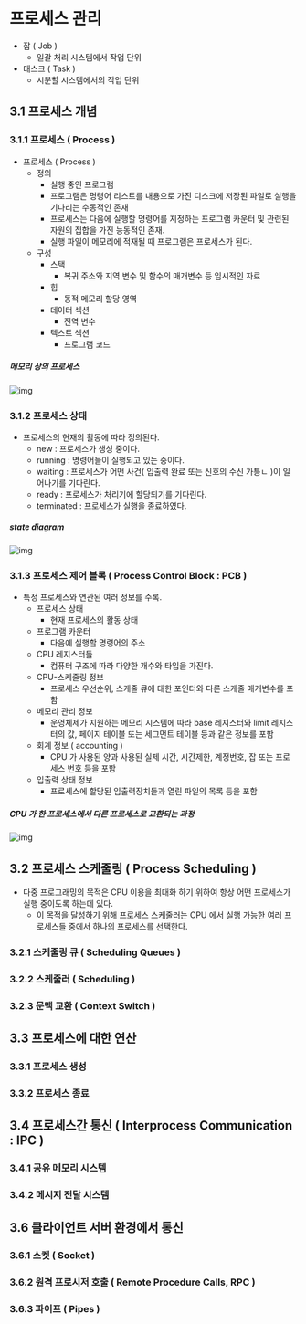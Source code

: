 # 프로세스 관리
* 잡 ( Job )
	- 일괄 처리 시스템에서 작업 단위
* 태스크 ( Task )
	- 시분할 시스템에서의 작업 단위


## 3.1 프로세스 개념

### 3.1.1 프로세스 ( Process )
* 프로세스 ( Process )
	- 정의
		- 실행 중인 프로그램
		- 프로그램은 명령어 리스트를 내용으로 가진 디스크에 저장된 파일로 실행을 기다리는 수동적인 존재
		- 프로세스는 다음에 실행할 명령어를 지정하는 프로그램 카운터 및 관련된 자원의 집합을 가진 능동적인 존재.
		- 실행 파일이 메모리에 적재될 때 프로그램은 프로세스가 된다.
	- 구성
		- 스택
			- 복귀 주소와 지역 변수 및 함수의 매개변수 등 임시적인 자료
		- 힙
			- 동적 메모리 할당 영역
		- 데이터 섹션
			- 전역 변수
		- 텍스트 섹션
			- 프로그램 코드
##### 메모리 상의 프로세스
![img]()


### 3.1.2 프로세스 상태
* 프로세스의 현재의 활동에 따라 정의된다.
	- new : 프로세스가 생성 중이다.
	- running : 명령어들이 실행되고 있는 중이다.
	- waiting : 프로세스가 어떤 사건( 입출력 완료 또는 신호의 수신 가틍ㄴ )이 일어나기를 기다린다.
	- ready : 프로세스가 처리기에 할당되기를 기다린다.
	- terminated : 프로세스가 실행을 종료하였다.

##### state diagram
![img]()


### 3.1.3 프로세스 제어 블록 ( Process Control Block : PCB )
* 특정 프로세스와 연관된 여러 정보를 수록.
	- 프로세스 상태
		- 현재 프로세스의 활동 상태 
	- 프로그램 카운터
		- 다음에 실행할 명령어의 주소
	- CPU 레지스터들
		- 컴퓨터 구조에 따라 다양한 개수와 타입을 가진다.
	- CPU-스케줄링 정보
		- 프로세스 우선순위, 스케줄 큐에 대한 포인터와 다른 스케줄 매개변수를 포함
	- 메모리 관리 정보
		- 운영체제가 지원하는 메모리 시스템에 따라 base 레지스터와 limit 레지스터의 값, 
	페이지 테이블 또는 세그먼트 테이블 등과 같은 정보를 포함
	- 회계 정보 ( accounting )
		- CPU 가 사용된 양과 사용된 실제 시간, 시간제한, 계정번호, 잡 또는 프로세스 번호 등을 포함
	- 입출력 상태 정보
		- 프로세스에 할당된 입출력장치들과 열린 파일의 목록 등을 포함

##### CPU 가 한 프로세스에서 다른 프로세스로 교환되는 과정
![img]()


## 3.2 프로세스 스케줄링 ( Process Scheduling )
* 다중 프로그래밍의 목적은 CPU 이용을 최대화 하기 위하여 항상 
어떤 프로세스가 실행 중이도록 하는데 있다.
	- 이 목적을 달성하기 위해 프로세스 스케줄러는 CPU 에서
	실행 가능한 여러 프로세스들 중에서 하나의 프로세스를 선택한다.

### 3.2.1 스케줄링 큐 ( Scheduling Queues )

### 3.2.2 스케줄러 ( Scheduling )

### 3.2.3 문맥 교환 ( Context Switch )



## 3.3 프로세스에 대한 연산

### 3.3.1 프로세스 생성
### 3.3.2 프로세스 종료


## 3.4 프로세스간 통신 ( Interprocess Communication : IPC )

### 3.4.1 공유 메모리 시스템
### 3.4.2 메시지 전달 시스템

## 3.6 클라이언트 서버 환경에서 통신

### 3.6.1 소켓 ( Socket )

### 3.6.2 원격 프로시저 호출 ( Remote Procedure Calls, RPC )

### 3.6.3 파이프 ( Pipes )
